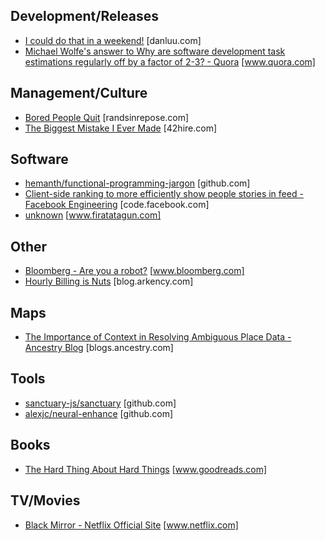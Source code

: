 
## Development/Releases
* [I could do that in a weekend!](http://danluu.com/sounds-easy/) [danluu.com]
* [Michael Wolfe's answer to Why are software development task estimations regularly off by a factor of 2-3? - Quora](https://www.quora.com/Why-are-software-development-task-estimations-regularly-off-by-a-factor-of-2-3/answer/Michael-Wolfe?share=1) [www.quora.com]


## Management/Culture
* [Bored People Quit](http://randsinrepose.com/archives/bored-people-quit/) [randsinrepose.com]
* [The Biggest Mistake I Ever Made](https://42hire.com/the-biggest-mistake-i-ever-made-4f0e2e32ed2a#.recxbf2e7) [42hire.com]


## Software
* [hemanth/functional-programming-jargon](https://github.com/hemanth/functional-programming-jargon/blob/master/readme.md) [github.com]
* [Client-side ranking to more efficiently show people stories in feed - Facebook Engineering](https://code.facebook.com/posts/663139850520576/client-side-ranking-to-more-efficiently-show-people-stories-in-feed/) [code.facebook.com]
* [unknown](http://www.firatatagun.com/blog/2016/01/09/analysis-of-software-architectures/) [www.firatatagun.com]


## Other
* [Bloomberg - Are you a robot?](https://www.bloomberg.com/news/articles/2016-10-31/centurylink-agrees-to-buy-level-3-for-34-billion-in-cash-stock) [www.bloomberg.com]
* [Hourly Billing is Nuts](http://blog.arkency.com/2016/10/hourly-billing-is-nuts/) [blog.arkency.com]


## Maps
* [The Importance of Context in Resolving Ambiguous Place Data - Ancestry Blog](http://blogs.ancestry.com/techroots/the-importance-of-context-in-resolving-ambiguous-place-data/) [blogs.ancestry.com]


## Tools
* [sanctuary-js/sanctuary](https://github.com/sanctuary-js/sanctuary) [github.com]
* [alexjc/neural-enhance](https://github.com/alexjc/neural-enhance) [github.com]


## Books
* [The Hard Thing About Hard Things](https://www.goodreads.com/book/show/18176747-the-hard-thing-about-hard-things) [www.goodreads.com]


## TV/Movies
* [Black Mirror - Netflix Official Site](https://www.netflix.com/title/70264888) [www.netflix.com]